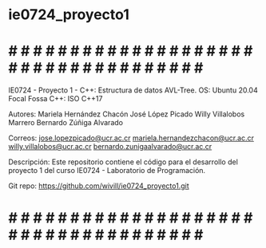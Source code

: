 # ie0724_proyecto1

# # # # # # # # # # # # # # # # # # # # # # # # # # # # # # # # # # # # # #

 IE0724 - Proyecto 1 - C++: Estructura de datos AVL-Tree.
 OS: Ubuntu 20.04 Focal Fossa
 C++: ISO C++17

 Autores:
   Mariela Hernández Chacón
   José López Picado
   Willy Villalobos Marrero
   Bernardo Zúñiga Alvarado

 Correos: 
   jose.lopezpicado@ucr.ac.cr
   mariela.hernandezchacon@ucr.ac.cr
   willy.villalobos@ucr.ac.cr
   bernardo.zunigaalvarado@ucr.ac.cr

 Descripción: Este repositorio contiene el código para el desarrollo del 
 proyecto 1 del curso IE0724 - Laboratorio de Programación.

 Git repo: https://github.com/wivill/ie0724_proyecto1.git

# # # # # # # # # # # # # # # # # # # # # # # # # # # # # # # # # # # # # #


